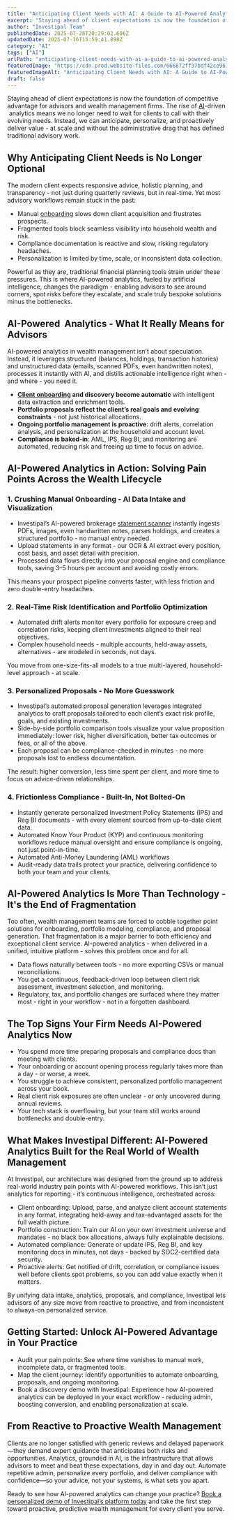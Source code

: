 ```yaml
---
title: "Anticipating Client Needs with AI: A Guide to AI-Powered Analytics in Wealth Management"
excerpt: "Staying ahead of client expectations is now the foundation of competitive advantage for advisors and wealth management firms."
author: "Investipal Team"
publishedDate: 2025-07-28T20:29:02.606Z
updatedDate: 2025-07-16T15:59:41.898Z
category: "AI"
tags: ["AI"]
urlPath: "anticipating-client-needs-with-ai-a-guide-to-ai-powered-analytics-in-wealth-management"
featuredImage: "https://cdn.prod.website-files.com/666872ff37bdf42ce9637d77/6877cc6b6f4a1218d01c3d87_Personalization%20at%20Scale%20The%20Next%20Frontier%20in%20Wealth%20Management%20(17).png"
featuredImageAlt: "Anticipating Client Needs with AI: A Guide to AI-Powered Analytics in Wealth Management"
draft: false
---
```

<p id="">Staying ahead of client expectations is now the foundation of competitive advantage for advisors and wealth management firms. The rise of <a href="/blog/ai">AI</a>-driven &nbsp;analytics means we no longer need to wait for clients to call with their evolving needs. Instead, we can anticipate, personalize, and proactively deliver value - at scale and without the administrative drag that has defined traditional advisory work.</p><h2 id="">Why Anticipating Client Needs is No Longer Optional</h2><p id="">The modern client expects responsive advice, holistic planning, and transparency - not just during quarterly reviews, but in real-time. Yet most advisory workflows remain stuck in the past:</p><ul id=""><li id="">Manual <a href="/blog/onboarding">onboarding</a> slows down client acquisition and frustrates prospects.</li><li id="">Fragmented tools block seamless visibility into household wealth and risk.</li><li id="">Compliance documentation is reactive and slow, risking regulatory headaches.</li><li id="">Personalization is limited by time, scale, or inconsistent data collection.</li></ul><p id="">Powerful as they are, traditional financial planning tools strain under these pressures. This is where AI-powered analytics, fueled by artificial intelligence, changes the paradigm - enabling advisors to see around corners, spot risks before they escalate, and scale truly bespoke solutions minus the bottlenecks.</p><h2 id="">AI-Powered &nbsp;Analytics - What It Really Means for Advisors</h2><p id="">AI-powered analytics in wealth management isn’t about speculation. Instead, it leverages structured (balances, holdings, transaction histories) and unstructured data (emails, scanned PDFs, even handwritten notes), processes it instantly with AI, and distills actionable intelligence right when - and where - you need it.</p><ul id=""><li id=""><strong id=""><a href="/features/client-acquisition">Client onboarding</a> and discovery become automatic</strong> with intelligent data extraction and enrichment tools.</li><li id=""><strong id="">Portfolio proposals reflect the client’s real goals and evolving constraints</strong> -&nbsp;not just historical allocations.</li><li id=""><strong id="">Ongoing portfolio management is proactive</strong>: drift alerts, correlation analysis, and personalization at the household and account level.</li><li id=""><strong id="">Compliance is baked-in</strong>: AML, IPS, Reg BI, and monitoring are automated, reducing risk and freeing up time to focus on advice.</li></ul><h2 id="">AI-Powered Analytics in Action: Solving Pain Points Across the Wealth Lifecycle</h2><h3 id="">1. Crushing Manual Onboarding - AI Data Intake and Visualization</h3><ul id=""><li id="">Investipal’s AI-powered brokerage <a href="/features/automated-statement-scanner">statement scanner</a> instantly ingests PDFs, images, even handwritten notes, parses holdings, and creates a structured portfolio - no manual entry needed.</li><li id="">Upload statements in any format - our OCR & AI extract every position, cost basis, and asset detail with precision.</li><li id="">Processed data flows directly into your proposal engine and compliance tools, saving 3–5 hours per account and avoiding costly errors.</li></ul><p id="">This means your prospect pipeline converts faster, with less friction and zero double-entry headaches.</p><h3 id="">2. Real-Time Risk Identification and Portfolio Optimization</h3><ul id=""><li id="">Automated drift alerts monitor every portfolio for exposure creep and correlation risks, keeping client investments aligned to their real objectives.</li><li id="">Complex household needs - multiple accounts, held-away assets, alternatives - are modeled in seconds, not days.</li></ul><p id="">You move from one-size-fits-all models to a true multi-layered, household-level approach - at scale.</p><h3 id="">3. Personalized Proposals - No More Guesswork</h3><ul id=""><li id="">Investipal’s automated proposal generation leverages integrated analytics to craft proposals tailored to each client’s exact risk profile, goals, and existing investments.</li><li id="">Side-by-side portfolio comparison tools visualize your value proposition immediately: lower risk, higher diversification, better tax outcomes or fees, or all of the above.</li><li id="">Each proposal can be compliance-checked in minutes - no more proposals lost to endless documentation.</li></ul><p id="">The result: higher conversion, less time spent per client, and more time to focus on advice-driven relationships.</p><h3 id="">4. Frictionless Compliance - Built-In, Not Bolted-On</h3><ul id=""><li id="">Instantly generate personalized Investment Policy Statements (IPS) and Reg BI documents - with every element sourced from up-to-date client data.</li><li id="">Automated Know Your Product (KYP) and continuous monitoring workflows reduce manual oversight and ensure compliance is ongoing, not just point-in-time.</li><li id="">Automated Anti-Money Laundering (AML) workflows&nbsp;</li><li id="">Audit-ready data trails protect your practice, delivering confidence to both your team and your clients.</li></ul><h2 id="">AI-Powered Analytics Is More Than Technology - It's the End of Fragmentation</h2><p id="">Too often, wealth management teams are forced to cobble together point solutions for onboarding, portfolio modeling, compliance, and proposal generation. That fragmentation is a major barrier to both efficiency and exceptional client service. AI-powered analytics - when delivered in a unified, intuitive platform - solves this problem once and for all.</p><ul id=""><li id="">Data flows naturally between tools - no more exporting CSVs or manual reconciliations.</li><li id="">You get a continuous, feedback-driven loop between client risk assessment, investment selection, and monitoring.</li><li id="">Regulatory, tax, and portfolio changes are surfaced where they matter most - right in your workflow - not in a forgotten dashboard.</li></ul><h2 id="">The Top Signs Your Firm Needs AI-Powered Analytics Now</h2><ul id=""><li id="">You spend more time preparing proposals and compliance docs than meeting with clients.</li><li id="">Your onboarding or account opening process regularly takes more than a day - or worse, a week.</li><li id="">You struggle to achieve consistent, personalized portfolio management across your book.</li><li id="">Real client risk exposures are often unclear - or only uncovered during annual reviews.</li><li id="">Your tech stack is overflowing, but your team still works around bottlenecks and double-entry.</li></ul><h2 id="">What Makes Investipal Different: AI-Powered Analytics Built for the Real World of Wealth Management</h2><p id="">At Investipal, our architecture was designed from the ground up to address real-world industry pain points with AI-powered workflows. This isn’t just analytics for reporting - it’s continuous intelligence, orchestrated across:</p><ul id=""><li id="">Client onboarding: Upload, parse, and analyze client account statements in any format, integrating held-away and tax-advantaged assets for the full wealth picture.</li><li id="">Portfolio construction: Train our AI on your own investment universe and mandates - no black box allocations, always fully explainable decisions.</li><li id="">Automated compliance: Generate or update IPS, Reg BI, and key monitoring docs in minutes, not days - backed by SOC2-certified data security.</li><li id="">Proactive alerts: Get notified of drift, correlation, or compliance issues well before clients spot problems, so you can add value exactly when it matters.</li></ul><p id="">By unifying data intake, analytics, proposals, and compliance, Investipal lets advisors of any size move from reactive to proactive, and from inconsistent to always-on personalized service.</p><h2 id="">Getting Started: Unlock AI-Powered Advantage in Your Practice</h2><ul id=""><li id="">Audit your pain points: See where time vanishes to manual work, incomplete data, or fragmented tools.</li><li id="">Map the client journey: Identify opportunities to automate onboarding, proposals, and ongoing monitoring.</li><li id="">Book a discovery demo with Investipal: Experience how AI-powered analytics can be deployed in your exact workflow - reducing admin, boosting conversion, and enabling personalization at scale.</li></ul><h2 id="">From Reactive to Proactive Wealth Management</h2><p id="">Clients are no longer satisfied with generic reviews and delayed paperwork—they demand expert guidance that anticipates both risks and opportunities. Analytics, grounded in AI, is the infrastructure that allows advisors to meet and beat these expectations, day in and day out. Automate repetitive admin, personalize every portfolio, and deliver compliance with confidence—so your advice, not your systems, is what sets you apart.</p><p id="">Ready to see how AI-powered analytics can change your practice? <a href="/book-a-demo" target="_blank">Book a personalized demo of Investipal’s platform today</a> and take the first step toward proactive, predictive wealth management for every client you serve.</p>